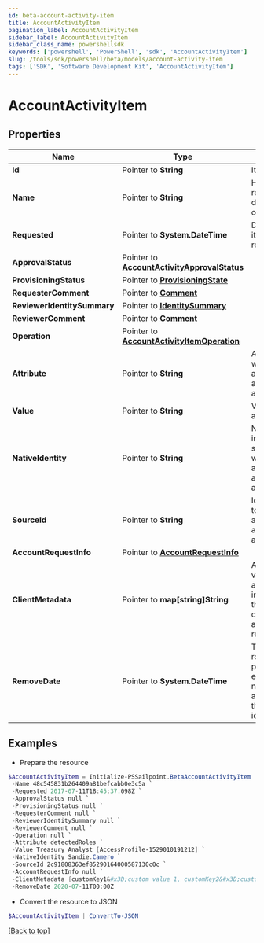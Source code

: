 ```yaml
---
id: beta-account-activity-item
title: AccountActivityItem
pagination_label: AccountActivityItem
sidebar_label: AccountActivityItem
sidebar_class_name: powershellsdk
keywords: ['powershell', 'PowerShell', 'sdk', 'AccountActivityItem'] 
slug: /tools/sdk/powershell/beta/models/account-activity-item
tags: ['SDK', 'Software Development Kit', 'AccountActivityItem']
---
```



# AccountActivityItem

## Properties

Name | Type | Description | Notes
------------ | ------------- | ------------- | -------------
**Id** |  Pointer to **String** | Item id | [optional] 
**Name** |  Pointer to **String** | Human-readable display name of item | [optional] 
**Requested** |  Pointer to **System.DateTime** | Date and time item was requested | [optional] 
**ApprovalStatus** |  Pointer to [**AccountActivityApprovalStatus**](account-activity-approval-status) |  | [optional] 
**ProvisioningStatus** |  Pointer to [**ProvisioningState**](provisioning-state) |  | [optional] 
**RequesterComment** |  Pointer to [**Comment**](comment) |  | [optional] 
**ReviewerIdentitySummary** |  Pointer to [**IdentitySummary**](identity-summary) |  | [optional] 
**ReviewerComment** |  Pointer to [**Comment**](comment) |  | [optional] 
**Operation** |  Pointer to [**AccountActivityItemOperation**](account-activity-item-operation) |  | [optional] 
**Attribute** |  Pointer to **String** | Attribute to which account activity applies | [optional] 
**Value** |  Pointer to **String** | Value of attribute | [optional] 
**NativeIdentity** |  Pointer to **String** | Native identity in the target system to which the account activity applies | [optional] 
**SourceId** |  Pointer to **String** | Id of Source to which account activity applies | [optional] 
**AccountRequestInfo** |  Pointer to [**AccountRequestInfo**](account-request-info) |  | [optional] 
**ClientMetadata** |  Pointer to **map[string]String** | Arbitrary key-value pairs, if any were included in the corresponding access request item | [optional] 
**RemoveDate** |  Pointer to **System.DateTime** | The date the role or access profile or entitlement is no longer assigned to the specified identity. | [optional] 

## Examples

- Prepare the resource
```powershell
$AccountActivityItem = Initialize-PSSailpoint.BetaAccountActivityItem  -Id 48c545831b264409a81befcabb0e3c5a `
 -Name 48c545831b264409a81befcabb0e3c5a `
 -Requested 2017-07-11T18:45:37.098Z `
 -ApprovalStatus null `
 -ProvisioningStatus null `
 -RequesterComment null `
 -ReviewerIdentitySummary null `
 -ReviewerComment null `
 -Operation null `
 -Attribute detectedRoles `
 -Value Treasury Analyst [AccessProfile-1529010191212] `
 -NativeIdentity Sandie.Camero `
 -SourceId 2c91808363ef85290164000587130c0c `
 -AccountRequestInfo null `
 -ClientMetadata {customKey1&#x3D;custom value 1, customKey2&#x3D;custom value 2} `
 -RemoveDate 2020-07-11T00:00Z
```

- Convert the resource to JSON
```powershell
$AccountActivityItem | ConvertTo-JSON
```


[[Back to top]](#) 

